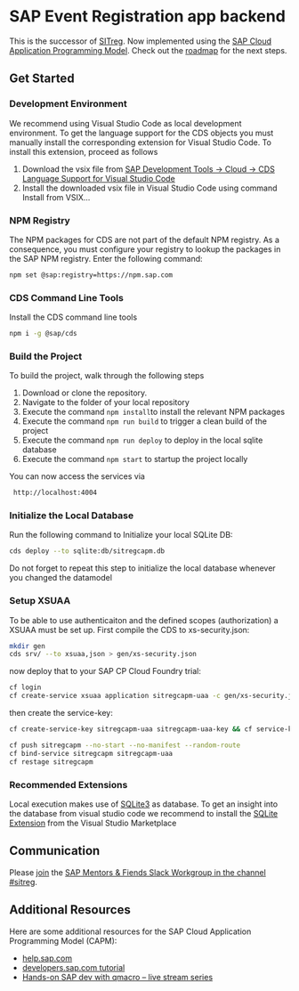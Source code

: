 # SAP Event Registration app backend

This is the successor of [SITreg](https://github.com/sapmentors/SITreg/). Now implemented using the [SAP Cloud Application Programming Model](https://help.sap.com/viewer/65de2977205c403bbc107264b8eccf4b/Cloud/en-US/00823f91779d4d42aa29a498e0535cdf.html). Check out the [roadmap](https://github.com/sapmentors/sitregcapm/issues/1) for the next steps.

## Get Started

### Development Environment

We recommend using Visual Studio Code as local development environment. To get the language support for the CDS objects you must manually install the corresponding extension for Visual Studio Code.
To install this extension, proceed as follows

1. Download the vsix file from [SAP Development Tools -> Cloud -> CDS Language Support for Visual Studio Code](https://tools.hana.ondemand.com/#cloud)
2. Install the downloaded vsix file in Visual Studio Code using command Install from VSIX...

### NPM Registry

The NPM packages for CDS are not part of the default NPM registry. As a consequence, you must configure your registry to lookup the packages in the SAP NPM registry. Enter the following command:

```sh
npm set @sap:registry=https://npm.sap.com
```

### CDS Command Line Tools

Install the CDS command line tools

```sh
npm i -g @sap/cds
```

### Build the Project

To build the project, walk through the following steps

1. Download or clone the repository.
2. Navigate to the folder of your local repository
3. Execute the command `npm install`to install the relevant NPM packages
4. Execute the command `npm run build` to trigger a clean build of the project
5. Execute the command `npm run deploy` to deploy in the local sqlite database
6. Execute the command `npm start` to startup the project locally

You can now access the services via

```sh
 http://localhost:4004
```

### Initialize the Local Database

Run the following command to Initialize your local SQLite DB:

```sh
cds deploy --to sqlite:db/sitregcapm.db
```

Do not forget to repeat this step to initialize the local database whenever you changed the datamodel

### Setup XSUAA

To be able to use authenticaiton and the defined scopes (authorization) a XSUAA must be set up.
First compile the CDS to xs-security.json:

```sh
mkdir gen
cds srv/ --to xsuaa,json > gen/xs-security.json
```

now deploy that to your SAP CP Cloud Foundry trial:

```sh
cf login
cf create-service xsuaa application sitregcapm-uaa -c gen/xs-security.json
```

then create the service-key:

```sh
cf create-service-key sitregcapm-uaa sitregcapm-uaa-key && cf service-key sitregcapm-uaa sitregcapm-uaa-key
```

```sh
cf push sitregcapm --no-start --no-manifest --random-route
cf bind-service sitregcapm sitregcapm-uaa
cf restage sitregcapm
```

### Recommended Extensions

Local execution makes use of [SQLite3](https://www.sqlite.org/index.html) as database. To get an insight into the database from visual studio code we recommend to install the [SQLite Extension](https://marketplace.visualstudio.com/items?itemName=alexcvzz.vscode-sqlite) from the Visual Studio Marketplace

## Communication

Please [join](https://sapmentors-slack-invite.cfapps.eu10.hana.ondemand.com/) the [SAP Mentors & Fiends Slack Workgroup in the channel #sitreg](https://sapmentors.slack.com/messages/C20RKRU2H/).

## Additional Resources

Here are some additional resources for the SAP Cloud Application Programming Model (CAPM):

- [help.sap.com](https://help.sap.com/viewer/65de2977205c403bbc107264b8eccf4b/Cloud/en-US/00823f91779d4d42aa29a498e0535cdf.html)
- [developers.sap.com tutorial](https://developers.sap.com/tutorials/cp-apm-nodejs-create-service.html)
- [Hands-on SAP dev with qmacro – live stream series](https://blogs.sap.com/2019/01/16/hands-on-sap-dev-with-qmacro-new-live-stream-series/)
